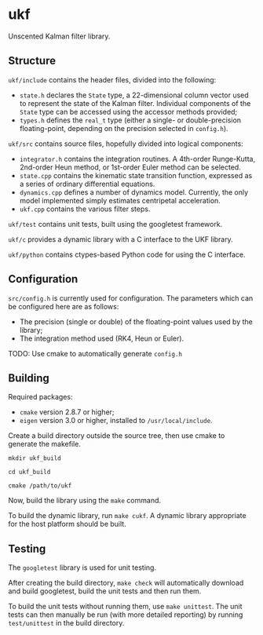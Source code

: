 # ukf

Unscented Kalman filter library.


## Structure

`ukf/include` contains the header files, divided into the following:
* `state.h` declares the `State` type, a 22-dimensional column vector
used to represent the state of the Kalman filter. Individual components of
the `State` type can be accessed using the accessor methods provided;
* `types.h` defines the `real_t` type (either a single- or double-precision
floating-point, depending on the precision selected in `config.h`).

`ukf/src` contains source files, hopefully divided into logical components:
* `integrator.h` contains the integration routines. A 4th-order Runge-Kutta,
2nd-order Heun method, or 1st-order Euler method can be selected.
* `state.cpp` contains the kinematic state transition function, expressed as
a series of ordinary differential equations.
* `dynamics.cpp` defines a number of dynamics model. Currently, the only
model implemented simply estimates centripetal acceleration.
* `ukf.cpp` contains the various filter steps.

`ukf/test` contains unit tests, built using the googletest framework.

`ukf/c` provides a dynamic library with a C interface to the UKF library.

`ukf/python` contains ctypes-based Python code for using the C interface.


## Configuration

`src/config.h` is currently used for configuration. The parameters which can
be configured here are as follows:
* The precision (single or double) of the floating-point values used by the
library;
* The integration method used (RK4, Heun or Euler).


TODO: Use cmake to automatically generate `config.h`


## Building

Required packages:
* `cmake` version 2.8.7 or higher;
* `eigen` version 3.0 or higher, installed to `/usr/local/include`.

Create a build directory outside the source tree, then use cmake to generate
the makefile.

`mkdir ukf_build`

`cd ukf_build`

`cmake /path/to/ukf`

Now, build the library using the `make` command.

To build the dynamic library, run `make cukf`. A dynamic library appropriate
for the host platform should be built.


## Testing

The `googletest` library is used for unit testing.

After creating the build directory, `make check` will automatically download
and build googletest, build the unit tests and then run them.

To build the unit tests without running them, use `make unittest`. The unit
tests can then manually be run (with more detailed reporting) by running
`test/unittest` in the build directory.
